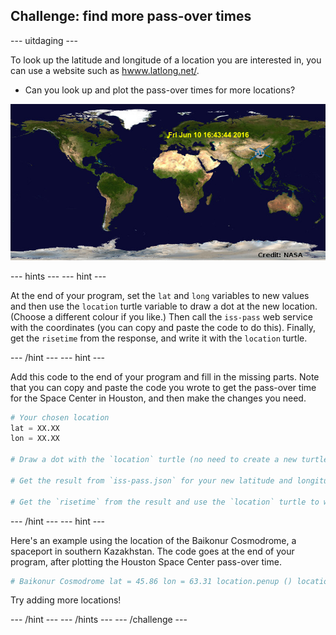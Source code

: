 ## Challenge: find more pass-over times

\--- uitdaging \---

To look up the latitude and longitude of a location you are interested in, you can use a website such as <a href="http://www.latlong.net/" target="_blank">hwww.latlong.net/</a>.

+ Can you look up and plot the pass-over times for more locations? 

![screenshot](images/iss-final.png)

\--- hints \--- \--- hint \---

At the end of your program, set the `lat` and `long` variables to new values and then use the `location` turtle variable to draw a dot at the new location. (Choose a different colour if you like.) Then call the `iss-pass` web service with the coordinates (you can copy and paste the code to do this). Finally, get the `risetime` from the response, and write it with the `location` turtle.

\--- /hint \--- \--- hint \---

Add this code to the end of your program and fill in the missing parts. Note that you can copy and paste the code you wrote to get the pass-over time for the Space Center in Houston, and then make the changes you need.

```python
# Your chosen location
lat = XX.XX
lon = XX.XX

# Draw a dot with the `location` turtle (no need to create a new turtle), choose a different colour

# Get the result from `iss-pass.json` for your new latitude and longitude

# Get the `risetime` from the result and use the `location` turtle to write it on the map
```

\--- /hint \--- \--- hint \---

Here's an example using the location of the Baikonur Cosmodrome, a spaceport in southern Kazakhstan. The code goes at the end of your program, after plotting the Houston Space Center pass-over time.

```python
# Baikonur Cosmodrome lat = 45.86 lon = 63.31 location.penup () location.color ('orange') location.goto (lon, lat) location.dot (5) location.hideturtle () url = 'http: // api. open-notify.org/iss-pass.json?lat= '+ str (lat) +'&lon = '+ str (lon) response = urllib.request.urlopen (url) result = json.loads (response.read ()) #print (resultaat) over = resultaat ['antwoord'][1]['risetime'] location.write (time.ctime (over))
```

Try adding more locations!

\--- /hint \--- \--- /hints \--- \--- /challenge \---
